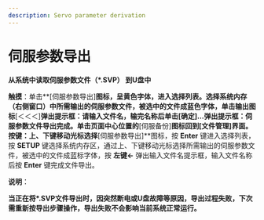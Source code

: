 ```yaml
---
description: Servo parameter derivation
---
```


# 伺服参数导出

**从系统中读取伺服参数文件（\*.SVP） 到U盘中**

**触摸**：单击**\[伺服参数导出\]**图标，呈黄色字体，进入选择列表。选择系统内存（右侧窗口）中所需输出的伺服参数文件，被选中的文件成蓝色字体，单击输出图标**\[＜＜＜\]**弹出提示框：**请输入文件名**，输完名称后单击\[确定\]...弹出提示框：**伺服参数文件导出完成**。单击页面中心位置的**\[伺服备份\]**图标回到\[文件管理\]界面。  
**按键**：上、下键移动光标选择**\[伺服参数导出\]**图标，按 **Enter** 键进入选择列表，按 **SETUP** 键选择系统内存区，通过上、下键移动光标选择所需输出的伺服参数文件，被选中的文件成蓝标字体，按 **左键←** 弹出输入文件名提示框，输入文件名称后按 **Enter** 键完成文件导出。

**说明**：

**当正在将\*.SVP文件导出时，因突然断电或U盘故障等原因，导出过程失败，下次需重新按导出步骤操作，导出失败不会影响当前系统正常运行。**

